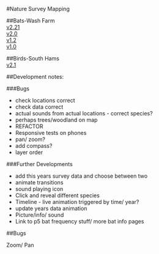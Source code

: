 #Nature Survey Mapping

##Bats-Wash Farm  
[v2.21](https://nimuse2.github.io/nimuse2.maps.dev//map_v2.21/)  
[v2.0](https://nimuse2.github.io/nimuse2.maps.dev//map_v2.0/)  
[v1.2](https://nimuse2.github.io/nimuse2.maps.dev//map_v1.2/)  
[v1.0](https://nimuse2.github.io/nimuse2.maps.dev//map_v1.0/)

##Birds-South Hams  
[v2.1](https://nimuse2.github.io/nimuse2.maps.dev//map_v2.1/)

##Development notes:

###Bugs

- check locations correct
- check data correct
- actual sounds from actual locations - correct species?
- perhaps trees/woodland on map
- REFACTOR
- Responsive tests on phones
- pan/ zoom?
- add compass?
- layer order

###Further Developments

- add this years survey data and choose between two
- animate transitions
- sound playing icon
- Click and reveal different species
- Timeline - live animation triggered by time/ year?
- update years data animation
- Picture/info/ sound
- Link to p5 bat frequency stuff/ more bat info pages

##Bugs

Zoom/ Pan
